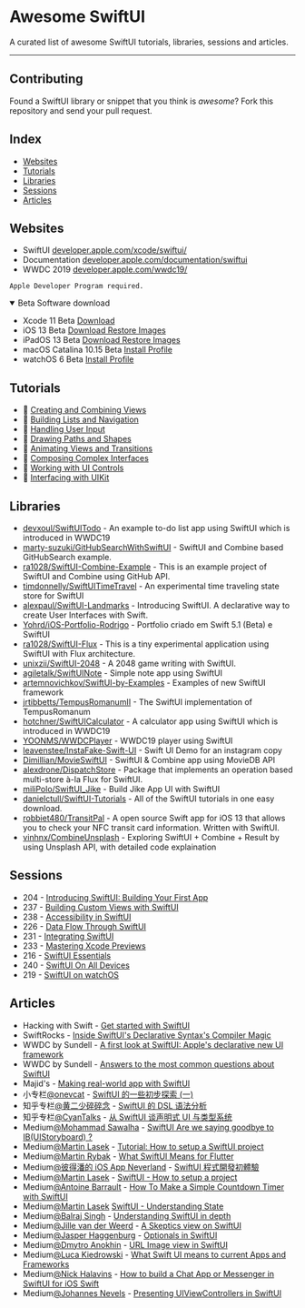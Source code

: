 # Awesome SwiftUI

A curated list of awesome SwiftUI tutorials, libraries, sessions and articles.

---

## Contributing

Found a SwiftUI library or snippet that you think is *awesome*? Fork this repository and send your pull request.

## Index

  - [Websites](#websites) 
  - [Tutorials](#tutorials)
  - [Libraries](#libraries)
  - [Sessions](#sessions)
  - [Articles](#articles)

## Websites

* SwiftUI [developer.apple.com/xcode/swiftui/](https://developer.apple.com/xcode/swiftui/)
* Documentation [developer.apple.com/documentation/swiftui](https://developer.apple.com/documentation/swiftui)
* WWDC 2019 [developer.apple.com/wwdc19/](https://developer.apple.com/wwdc19/)

```
Apple Developer Program required.
```
<details open>
  <summary>Beta Software download</summary>
  <ul><li>Xcode 11 Beta <a href="https://developer.apple.com/services-account/download?path=/WWDC_2019/Xcode_11_Beta/Xcode_11_Beta.xip">Download</a></li>
  <li>iOS 13 Beta <a href="https://developer.apple.com/download/#ios-restore-images-iphone-new">Download Restore Images</a></li>
  <li>iPadOS 13 Beta <a href="https://developer.apple.com/download/#ios-restore-images-ipad-new">Download Restore Images</a></li>
  <li>macOS Catalina 10.15 Beta <a href="https://developer.apple.com/services-account/download?path=/WWDC_2019/macOS_10.15_Developer_Beta_Access_Utility/macOSDeveloperBetaAccessUtility.dmg">Install Profile</a></li>
  <li>watchOS 6 Beta <a href="https://developer.apple.com/services-account/download?path=/WWDC_2019/watchOS_6_beta_Configuration_Profile/watchOS_6_Beta_Profilemobileconfig.mobileconfig">Install Profile</a></li></ul>
</details>

## Tutorials

*  [Creating and Combining Views](https://developer.apple.com/tutorials/swiftui/creating-and-combining-views)
*  [Building Lists and Navigation](https://developer.apple.com/tutorials/swiftui/building-lists-and-navigation)
*  [Handling User Input](https://developer.apple.com/tutorials/swiftui/handling-user-input)
*  [Drawing Paths and Shapes](https://developer.apple.com/tutorials/swiftui/drawing-paths-and-shapes)
*  [Animating Views and Transitions](https://developer.apple.com/tutorials/swiftui/animating-views-and-transitions)
*  [Composing Complex Interfaces](https://developer.apple.com/tutorials/swiftui/composing-complex-interfaces)
*  [Working with UI Controls](https://developer.apple.com/tutorials/swiftui/working-with-ui-controls)
*  [Interfacing with UIKit](https://developer.apple.com/tutorials/swiftui/interfacing-with-uikit)

## Libraries

* [devxoul/SwiftUITodo](https://github.com/devxoul/SwiftUITodo) - An example to-do list app using SwiftUI which is introduced in WWDC19
* [marty-suzuki/GitHubSearchWithSwiftUI](https://github.com/marty-suzuki/GitHubSearchWithSwiftUI) - SwiftUI and Combine based GitHubSearch example.
* [ra1028/SwiftUI-Combine-Example](https://github.com/ra1028/SwiftUI-Combine-Example) - This is an example project of SwiftUI and Combine using GitHub API.
* [timdonnelly/SwiftUITimeTravel](https://github.com/timdonnelly/SwiftUITimeTravel) - An experimental time traveling state store for SwiftUI
* [alexpaul/SwiftUI-Landmarks](https://github.com/alexpaul/SwiftUI-Landmarks) - Introducing SwiftUI. A declarative way to create User Interfaces with Swift.
* [Yohrd/iOS-Portfolio-Rodrigo](https://github.com/Yohrd/iOS-Portfolio-Rodrigo) - Portfolio criado em Swift 5.1 (Beta) e SwiftUI
* [ra1028/SwiftUI-Flux](https://github.com/ra1028/SwiftUI-Flux) - This is a tiny experimental application using SwiftUI with Flux architecture.
* [unixzii/SwiftUI-2048](https://github.com/unixzii/SwiftUI-2048) - A 2048 game writing with SwiftUI.
* [agiletalk/SwiftUINote](https://github.com/agiletalk/SwiftUINote) - Simple note app using SwiftUI
* [artemnovichkov/SwiftUI-by-Examples](https://github.com/artemnovichkov/SwiftUI-by-Examples) - Examples of new SwiftUI framework
* [jrtibbetts/TempusRomanumII](https://github.com/jrtibbetts/TempusRomanumII) - The SwiftUI implementation of TempusRomanum
* [hotchner/SwiftUICalculator](https://github.com/hotchner/SwiftUICalculator) - A calculator app using SwiftUI which is introduced in WWDC19
* [YOONMS/WWDCPlayer](https://github.com/YOONMS/WWDCPlayer) - WWDC19 player using SwiftUI 
* [leavenstee/InstaFake-Swift-UI](https://github.com/leavenstee/InstaFake-Swift-UI) - Swift UI Demo for an instagram copy
* [Dimillian/MovieSwiftUI](https://github.com/Dimillian/MovieSwiftUI) - SwiftUI & Combine app using MovieDB API
* [alexdrone/DispatchStore](https://github.com/alexdrone/DispatchStore) - Package that implements an operation based multi-store à-la Flux for SwiftUI.
* [miliPolo/SwiftUI_Jike](https://github.com/miliPolo/SwiftUI_Jike) - Build Jike App UI with SwiftUI
* [danielctull/SwiftUI-Tutorials](https://github.com/danielctull/SwiftUI-Tutorials) - All of the SwiftUI tutorials in one easy download.
* [robbiet480/TransitPal](https://github.com/robbiet480/TransitPal) - A open source Swift app for iOS 13 that allows you to check your NFC transit card information. Written with SwiftUI.
* [vinhnx/CombineUnsplash](https://github.com/vinhnx/CombineUnsplash) - Exploring SwiftUI + Combine + Result by using Unsplash API, with detailed code explaination

## Sessions

* 204 - [Introducing SwiftUI: Building Your First App](https://developer.apple.com/videos/play/wwdc2019/204/)
* 237 - [Building Custom Views with SwiftUI](https://developer.apple.com/videos/play/wwdc2019/237)
* 238 - [Accessibility in SwiftUI](https://developer.apple.com/videos/play/wwdc2019/238)
* 226 - [Data Flow Through SwiftUI](https://developer.apple.com/videos/play/wwdc2019/226)
* 231 - [Integrating SwiftUI](https://developer.apple.com/videos/play/wwdc2019/231)
* 233 - [Mastering Xcode Previews](https://developer.apple.com/videos/play/wwdc2019/233)
* 216 - [SwiftUI Essentials](https://developer.apple.com/videos/play/wwdc2019/216)
* 240 - [SwiftUI On All Devices](https://developer.apple.com/videos/play/wwdc2019/240)
* 219 - [SwiftUI on watchOS](https://developer.apple.com/videos/play/wwdc2019/219)

## Articles

* Hacking with Swift - [Get started with SwiftUI](https://www.hackingwithswift.com/articles/194/get-started-with-swiftui)
* SwiftRocks - [Inside SwiftUI's Declarative Syntax's Compiler Magic](https://swiftrocks.com/inside-swiftui-compiler-magic.html)
* WWDC by Sundell - [A first look at SwiftUI: Apple's declarative new UI framework](https://wwdcbysundell.com/2019/swiftui-first-look/)
* WWDC by Sundell - [Answers to the most common questions about SwiftUI](https://wwdcbysundell.com/2019/swiftui-common-questions/)
* Majid's - [Making real-world app with SwiftUI](https://mecid.github.io/2019/06/05/swiftui-making-real-world-app/)
* 小专栏[@onevcat](https://xiaozhuanlan.com/u/onevcat) - [SwiftUI 的一些初步探索 (一)](https://xiaozhuanlan.com/topic/7652341890)
* 知乎专栏[@黄二少碎碎念](https://zhuanlan.zhihu.com/hjcapple) - [SwiftUI 的 DSL 语法分析](https://zhuanlan.zhihu.com/p/68294674)
* 知乎专栏[@CyanTalks](https://zhuanlan.zhihu.com/cyantalks) - [从 SwiftUI 谈声明式 UI 与类型系统](https://zhuanlan.zhihu.com/p/68275232)
* Medium[@Mohammad Sawalha](https://medium.com/@themedo8000) - [SwiftUI Are we saying goodbye to IB(UIStoryboard) ?](https://medium.com/@themedo8000/swiftui-are-we-saying-goodbye-to-ib-718035e83b07)
* Medium[@Martin Lasek](https://medium.com/@martinlasek) - [Tutorial: How to setup a SwiftUI project](https://medium.com/@martinlasek/swiftui-getting-started-372389fff423)
* Medium[@Martin Rybak](https://medium.com/@martinrybak) - [What SwiftUI Means for Flutter](https://medium.com/flutter-nyc/what-swiftui-means-for-flutter-6d5898f7adf7)
* Medium[@彼得潘的 iOS App Neverland](https://medium.com/@apppeterpan) - [SwiftUI 程式開發初體驗](https://medium.com/%E5%BD%BC%E5%BE%97%E6%BD%98%E7%9A%84-swift-ios-app-%E9%96%8B%E7%99%BC%E5%95%8F%E9%A1%8C%E8%A7%A3%E7%AD%94%E9%9B%86/swiftui-%E7%A8%8B%E5%BC%8F%E9%96%8B%E7%99%BC%E5%88%9D%E9%AB%94%E9%A9%97-aea9122741b1)
* Medium[@Martin Lasek](https://medium.com/@martinlasek) - [SwiftUI - How to setup a project](https://medium.com/@martinlasek/swiftui-getting-started-372389fff423)
* Medium[@Antoine Barrault](https://medium.com/@ant_one) - [How To Make a Simple Countdown Timer with SwiftUI](https://medium.com/better-programming/make-a-simple-countdown-with-timer-and-swiftui-3ce355b54986)
* Medium[@Martin Lasek](https://medium.com/@martinlasek) [SwiftUI - Understanding State](https://medium.com/@martinlasek/swiftui-understanding-state-8afa23fd9f1f)
* Medium[@Balraj Singh](https://medium.com/@erbalrajs) - [Understanding SwiftUI in depth](https://medium.com/techtron/understanding-swiftui-in-depth-58d42614619e)
* Medium[@Jille van der Weerd](https://medium.com/@JillevdWeerd) - [A Skeptics view on SwiftUI](https://medium.com/@JillevdWeerd/a-skeptics-view-on-swiftui-cc6636b6fd3b)
* Medium[@Jasper Haggenburg](https://medium.com/@jpunt) - [Optionals in SwiftUI](https://medium.com/q42-engineering/swiftui-optionals-ead04edd439f)
* Medium[@Dmytro Anokhin](https://medium.com/@dmytro.anokhin) - [URL Image view in SwiftUI](https://medium.com/@dmytro.anokhin/url-image-view-in-swiftui-f08f85d942d8)
* Medium[@Luca Kiedrowski](https://medium.com/@luca.kiedrowski) - [What Swift UI means to current Apps and Frameworks](https://medium.com/@luca.kiedrowski/what-swift-ui-means-to-current-apps-and-frameworks-goodbye-hybrid-apps-77479a1ba0d9)
* Medium[@Nick Halavins](https://medium.com/@halavins) - [How to build a Chat App or Messenger in SwiftUI for iOS Swift](https://medium.com/@halavins/how-to-build-a-chat-app-or-messenger-in-swiftui-for-ios-swift-b46dbe5cc0ab)
* Medium[@Johannes Nevels](https://medium.com/@Johannes_Nevels) - [Presenting UIViewControllers in SwiftUI](https://medium.com/@Johannes_Nevels/presenting-uiviewcontrollers-in-swiftui-22388616a24c)
